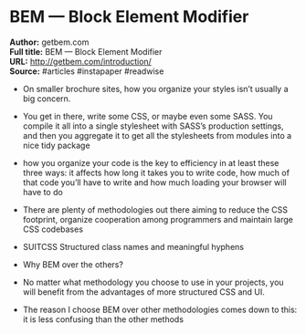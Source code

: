 # BEM — Block Element Modifier

**Author:** getbem.com  
**Full title:** BEM — Block Element Modifier  
**URL:** http://getbem.com/introduction/  
**Source:** #articles #instapaper #readwise

- On smaller brochure sites, how you organize your styles isn’t usually a big concern. 
   
- You get in there, write some CSS, or maybe even some SASS. You compile it all into a single stylesheet with SASS’s production settings, and then you aggregate it to get all the stylesheets from modules into a nice tidy package 
   
- how you organize your code is the key to efficiency in at least these three ways: it affects how long it takes you to write code, how much of that code you’ll have to write and how much loading your browser will have to do 
   
- There are plenty of methodologies out there aiming to reduce the CSS footprint, organize cooperation among programmers and maintain large CSS codebases 
   
- SUITCSS
  Structured class names and meaningful hyphens 
   
- Why BEM over the others? 
   
- No matter what methodology you choose to use in your projects, you will benefit from the advantages of more structured CSS and UI. 
   
- The reason I choose BEM over other methodologies comes down to this: it is less confusing than the other methods 
   
